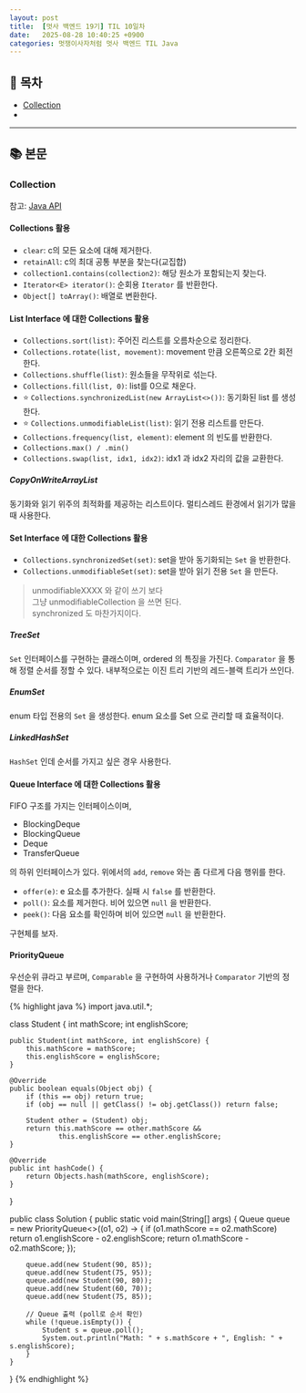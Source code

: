 ```yaml
---
layout: post
title:  [멋사 백엔드 19기] TIL 10일차
date:   2025-08-28 10:40:25 +0900
categories: 멋쟁이사자처럼 멋사 백엔드 TIL Java
---
```


<!--more-->

## 📂 목차
- [Collection](#collection)
- []()

---

## 📚 본문

### Collection

참고: [Java API](https://docs.oracle.com/javase/8/docs/api/java/util/Collection.html)

#### Collections 활용

- `clear`: c의 모든 요소에 대해 제거한다.
- `retainAll`: c의 최대 공통 부분을 찾는다(교집합)
- `collection1.contains(collection2)`: 해당 원소가 포함되는지 찾는다.
- `Iterator<E> iterator()`: 순회용 `Iterator` 를 반환한다.
- `Object[] toArray()`: 배열로 변환한다.

#### List Interface 에 대한 Collections 활용

- `Collections.sort(list)`: 주어진 리스트를 오름차순으로 정리한다.
- `Collections.rotate(list, movement)`: movement 만큼 오른쪽으로 2칸 회전한다.
- `Collections.shuffle(list)`: 원소들을 무작위로 섞는다.
- `Collections.fill(list, 0)`: list를 0으로 채운다.
- ⭐️ `Collections.synchronizedList(new ArrayList<>())`: 동기화된 list 를 생성한다.
- ⭐️ `Collections.unmodifiableList(list)`: 읽기 전용 리스트를 만든다.
- `Collections.frequency(list, element)`: element 의 빈도를 반환한다.
- `Collections.max() / .min()`
- `Collections.swap(list, idx1, idx2)`: idx1 과 idx2 자리의 값을 교환한다.

##### CopyOnWriteArrayList

동기화와 읽기 위주의 최적화를 제공하는 리스트이다. 멀티스레드 환경에서 읽기가 많을 때 사용한다.

#### Set Interface 에 대한 Collections 활용

- `Collections.synchronizedSet(set)`: set을 받아 동기화되는 `Set` 을 반환한다.
- `Collections.unmodifiableSet(set)`: set을 받아 읽기 전용 `Set` 을 만든다.

> unmodifiableXXXX 와 같이 쓰기 보다  
그냥 unmodifiableCollection 을 쓰면 된다.  
synchronized 도 마찬가지이다.

##### TreeSet

`Set` 인터페이스를 구현하는 클래스이며, ordered 의 특징을 가진다. `Comparator` 을 통해 정렬 순서를 정할 수 있다. 내부적으로는 이진 트리 기반의 레드-블랙 트리가 쓰인다.

##### EnumSet

enum 타입 전용의 `Set` 을 생성한다. enum 요소를 Set 으로 관리할 때 효율적이다.

##### LinkedHashSet

`HashSet` 인데 순서를 가지고 싶은 경우 사용한다.

#### Queue Interface 에 대한 Collections 활용

FIFO 구조를 가지는 인터페이스이며, 

- BlockingDeque
- BlockingQueue
- Deque
- TransferQueue

의 하위 인터페이스가 있다. 위에서의 `add`, `remove` 와는 좀 다르게 다음 행위를 한다.

- `offer(e)`: e 요소를 추가한다. 실패 시 `false` 를 반환한다. 
- `poll()`: 요소를 제거한다. 비어 있으면 `null` 을 반환한다.
- `peek()`: 다음 요소를 확인하며 비어 있으면 `null` 을 반환한다.

구현체를 보자.

#### PriorityQueue

우선순위 큐라고 부르며, `Comparable` 을 구현하여 사용하거나 `Comparator` 기반의 정렬을 한다.

{% highlight java %}
import java.util.*;

class Student {
    int mathScore;
    int englishScore;

    public Student(int mathScore, int englishScore) {
        this.mathScore = mathScore;
        this.englishScore = englishScore;
    }

    @Override
    public boolean equals(Object obj) {
        if (this == obj) return true;
        if (obj == null || getClass() != obj.getClass()) return false;

        Student other = (Student) obj;
        return this.mathScore == other.mathScore &&
                this.englishScore == other.englishScore;
    }

    @Override
    public int hashCode() {
        return Objects.hash(mathScore, englishScore);
    }

}

public class Solution {
    public static void main(String[] args) {
        Queue<Student> queue = new PriorityQueue<>((o1, o2) -> {
            if (o1.mathScore == o2.mathScore)
                return o1.englishScore - o2.englishScore;
            return o1.mathScore - o2.mathScore;
        });

        queue.add(new Student(90, 85));
        queue.add(new Student(75, 95));
        queue.add(new Student(90, 80));
        queue.add(new Student(60, 70));
        queue.add(new Student(75, 85));

        // Queue 출력 (poll로 순서 확인)
        while (!queue.isEmpty()) {
            Student s = queue.poll();
            System.out.println("Math: " + s.mathScore + ", English: " + s.englishScore);
        }
    }
}
{% endhighlight %}